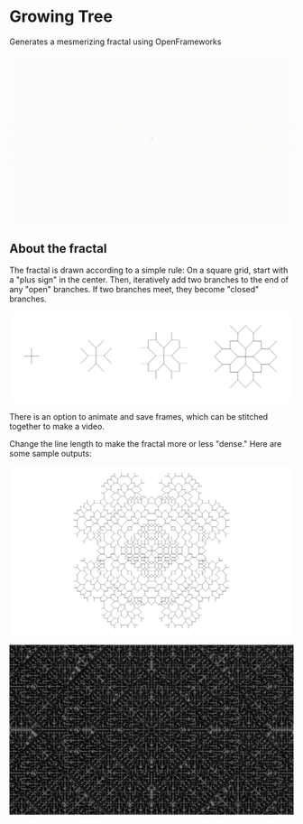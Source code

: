 # Growing Tree
Generates a mesmerizing fractal using OpenFrameworks

![](/media/sample.gif)

## About the fractal
The fractal is drawn according to a simple rule:
On a square grid, start with a "plus sign" in the center. Then, iteratively add two branches to the end of any "open" branches.
If two branches meet, they become "closed" branches.

![](/media/process.png)

There is an option to animate and save frames, which can be stitched together to make a video.

Change the line length to make the fractal more or less "dense." Here are some sample outputs:

![](/media/sample.png)

![](/media/dense.png)
